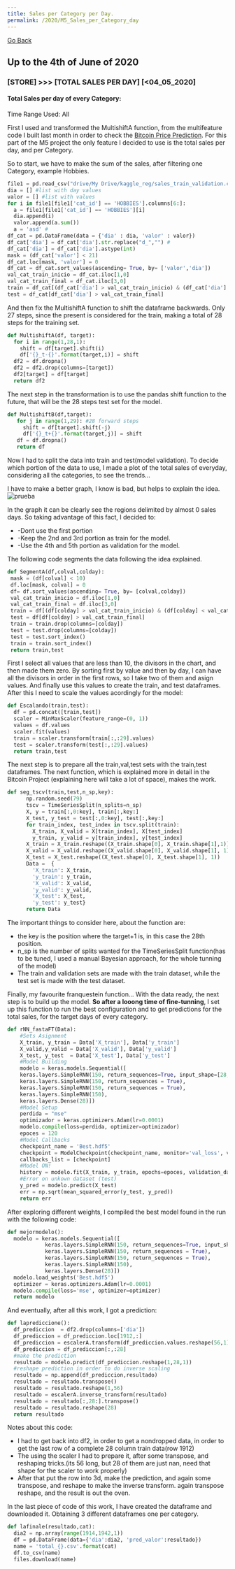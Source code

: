 ```yaml
---
title: Sales per Category per Day.
permalink: /2020/M5_Sales_per_Category_day
---
```

[Go Back](https://paulb86uk.github.io/PP_ART.github.io/)

## Up to the 4th of June of 2020
### [STORE] >>> [TOTAL SALES PER DAY]  [<04_05_2020]
#### Total Sales per day of every Category: 
Time Range Used: All

First I used and transformed the MultishiftA function, from the multifeature code I built last month in order to check the [Bitcoin Price Prediction](https://medium.com/@PP_ART/time-series-forecasting-neural-networks-2ecd302a3e02). For this part of the M5 project the only feature I decided to use is the total sales per day, and per Category.

So to start, we have to make the sum of the sales, after filtering one Category, example Hobbies.
```python
file1 = pd.read_csv("drive/My Drive/kaggle_reg/sales_train_validation.csv") 
dia = [] #list with day values
valor = [] #list with values
for i in file1[file1['cat_id'] == 'HOBBIES'].columns[6:]: 
  a = file1[file1['cat_id'] == 'HOBBIES'][i] 
  dia.append(i)
  valor.append(a.sum()) 
  a = 'asd' #
df_cat = pd.DataFrame(data = {'dia' : dia, 'valor' : valor}) 
df_cat['dia'] = df_cat['dia'].str.replace("d_","") #
df_cat['dia'] = df_cat['dia'].astype(int)  
mask = (df_cat['valor'] < 21) 
df_cat.loc[mask, 'valor'] = 0 
df_cat = df_cat.sort_values(ascending= True, by= ['valor','dia']) 
val_cat_train_inicio = df_cat.iloc[1,0] 
val_cat_train_final = df_cat.iloc[3,0] 
train = df_cat[(df_cat['dia'] > val_cat_train_inicio) & (df_cat['dia'] < val_cat_train_final)]
test = df_cat[df_cat['dia'] > val_cat_train_final] 
```

And then fix the MultishiftA function to shift the dataframe backwards. Only 27 steps, since the present is considered for the train, making a total of 28 steps for the training set.
```python
def MultishiftA(df, target):
  for i in range(1,28,1): 
    shift = df[target].shift(i)
    df['{}_t-{}'.format(target,i)] = shift 
  df2 = df.dropna() 
  df2 = df2.drop(columns=[target])
  df2[target] = df[target]
  return df2
 ```
 
 The next step in the transformation is to use the pandas shift function to the future, that will be the 28 steps test set for the model.
 ```python
 def MultishiftB(df,target):
    for j in range(1,29): #28 forward steps
      shift = df[target].shift(-j) 
      df['{}_t+{}'.format(target,j)] = shift 
    df = df.dropna()
    return df
  ```
 Now I had to split the data into train and test(model validation). To decide which portion of the data to use, I made a plot of the total sales of everyday, considering all the categories, to see the trends...
 
  I have to make a better graph, I know is bad, but helps to explain the idea.
  ![prueba](https://paulb86uk.github.io/PP_ART.github.io/2020/Total_Ventas.png)
  
  In the graph it can be clearly see the regions delimited by almost 0 sales days.
  So taking advantage of this fact, I decided to:
  
*   -Dont use the first portion
*   -Keep the 2nd and 3rd portion as train for the model.
*   -Use the 4th and 5th portion as validation for the model.

The following code segments the data following the idea explained.
 
 ```python
 def SegmentA(df,colval,colday):
  mask = (df[colval] < 10)
  df.loc[mask, colval] = 0
  df= df.sort_values(ascending= True, by= [colval,colday]) 
  val_cat_train_inicio = df.iloc[1,0]
  val_cat_train_final = df.iloc[3,0]
  train = df[(df[colday] > val_cat_train_inicio) & (df[colday] < val_cat_train_final)]
  test = df[df[colday] > val_cat_train_final]
  train = train.drop(columns=[colday])
  test = test.drop(columns=[colday])
  test = test.sort_index()
  train = train.sort_index()
  return train,test
```
First I select all values that are less than 10, the divisors in the chart, and then made them zero. By sorting first by value and then by day, I can have all the divisors in order in the first rows, so I take two of them and asign values. And finally use this values to create the train, and test dataframes. After this I need to scale the values acordingly for the model:

```python
def Escalando(train,test):
  df = pd.concat([train,test])
  scaler = MinMaxScaler(feature_range=(0, 1))
  values = df.values
  scaler.fit(values)
  train = scaler.transform(train[:,:29].values)
  test = scaler.transform(test[:,:29].values)
  return train,test
 ```
The next step is to prepare all the train,val,test sets with the train,test dataframes. The next function, which is explained more in detail in the Bitcoin Project (explaining here will take a lot of space), makes the work.
```python
def seg_tscv(train,test,n_sp,key):
      np.random.seed(79)
      tscv = TimeSeriesSplit(n_splits=n_sp) 
      X, y = train[:,0:key], train[:,key:] 
      X_test, y_test = test[:,0:key], test[:,key:] 
      for train_index, test_index in tscv.split(train):
        X_train, X_valid = X[train_index], X[test_index]
        y_train, y_valid = y[train_index], y[test_index]
      X_train = X_train.reshape((X_train.shape[0], X_train.shape[1],1))
      X_valid = X_valid.reshape((X_valid.shape[0], X_valid.shape[1], 1))
      X_test = X_test.reshape((X_test.shape[0], X_test.shape[1], 1))
      Data =  {
        'X_train': X_train, 
        'y_train': y_train,
        'X_valid': X_valid,
        'y_valid': y_valid,
        'X_test': X_test,
        'y_test': y_test}
      return Data
 ```
 The important things to consider here, about the function are:
 *  the key is the position where the target+1 is, in this case the 28th position.
 *  n_sp is the number of splits wanted for the TimeSeriesSplit function(has to be tuned, I used a manual Bayesian approach, for the whole tunning of the model)
 *  The train and validation sets are made with the train dataset, while the test set is made with the test dataset.
   
Finally, my favourite franquestein function... With the data ready, the next step is to build up the model. **So after a looong time of fine-tunning**, I set up this function to run the best configuration and to get predictions for the total sales, for the target days of every category.

```python
def rNN_fastaFT(Data): 
    #Sets Asignment
    X_train, y_train = Data['X_train'], Data['y_train']
    X_valid,y_valid = Data['X_valid'], Data['y_valid']
    X_test, y_test  = Data['X_test'], Data['y_test']
    #Model Building
    modelo = keras.models.Sequential([
    keras.layers.SimpleRNN(150, return_sequences=True, input_shape=[28, 1]),
    keras.layers.SimpleRNN(150, return_sequences = True),
    keras.layers.SimpleRNN(150, return_sequences = True),
    keras.layers.SimpleRNN(150),
    keras.layers.Dense(28)])
    #Model Setup
    perdida = "mse"
    optimizador = keras.optimizers.Adam(lr=0.0001)
    modelo.compile(loss=perdida, optimizer=optimizador)
    epoces = 120
    #Model Callbacks
    checkpoint_name = 'Best.hdf5' 
    checkpoint = ModelCheckpoint(checkpoint_name, monitor='val_loss', verbose = 1, save_best_only = True, mode ='auto')
    callbacks_list = [checkpoint]
    #Model ON!
    history = modelo.fit(X_train, y_train, epochs=epoces, validation_data=(X_valid, y_valid), callbacks=callbacks_list)
    #Error on unkown dataset (test)
    y_pred = modelo.predict(X_test)
    err = np.sqrt(mean_squared_error(y_test, y_pred))
    return err
 ```
After exploring different weights, I compiled the best model found in the run with the following code:
```python
def mejormodelo():
  modelo = keras.models.Sequential([
            keras.layers.SimpleRNN(150, return_sequences=True, input_shape=[28, 1]),
            keras.layers.SimpleRNN(150, return_sequences = True),
            keras.layers.SimpleRNN(150, return_sequences = True),
            keras.layers.SimpleRNN(150),
            keras.layers.Dense(28)])
  modelo.load_weights('Best.hdf5')
  optimizer = keras.optimizers.Adam(lr=0.0001)
  modelo.compile(loss='mse', optimizer=optimizer)
  return modelo
```
And eventually, after all this work, I got a prediction:
```python
def laprediccione():
  df_prediccion  = df2.drop(columns=['dia'])
  df_prediccion = df_prediccion.loc[1912,:]
  df_prediccion = escalerA.transform(df_prediccion.values.reshape(56,1).transpose())
  df_prediccion = df_prediccion[:,:28]
  #make the prediction
  resultado = modelo.predict(df_prediccion.reshape(1,28,1))
  #reshape prediction in order to do inverse scaling
  resultado = np.append(df_prediccion,resultado)
  resultado = resultado.transpose()
  resultado = resultado.reshape(1,56)
  resultado = escalerA.inverse_transform(resultado)
  resultado = resultado[:,28:].transpose()
  resultado = resultado.reshape(28)
  return resultado
```
Notes about this code:
* I had to get back into df2, in order to get a nondropped data, in order to get the last row of a complete 28 column train data(row 1912)
* The using the scaler I had to prepare it, after some transpose, and reshaping tricks.(its 56 long, but 28 of them are just nan, need that shape for the scaler to work properly)
* After that put the row into 3d, make the prediction, and again some transpose, and reshape to make the inverse transform. again transpose reshape, and the result is out the oven.

In the last piece of code of this work, I have created the dataframe and downloaded it. Obtaining 3 different dataframes one per category.

```python
def lafinale(resultado,cat):
  dia2 = np.array(range(1914,1942,1))
  df = pd.DataFrame(data={'dia':dia2, 'pred_valor':resultado})
  name = 'total_{}.csv'.format(cat)
  df.to_csv(name)
  files.download(name)
```
